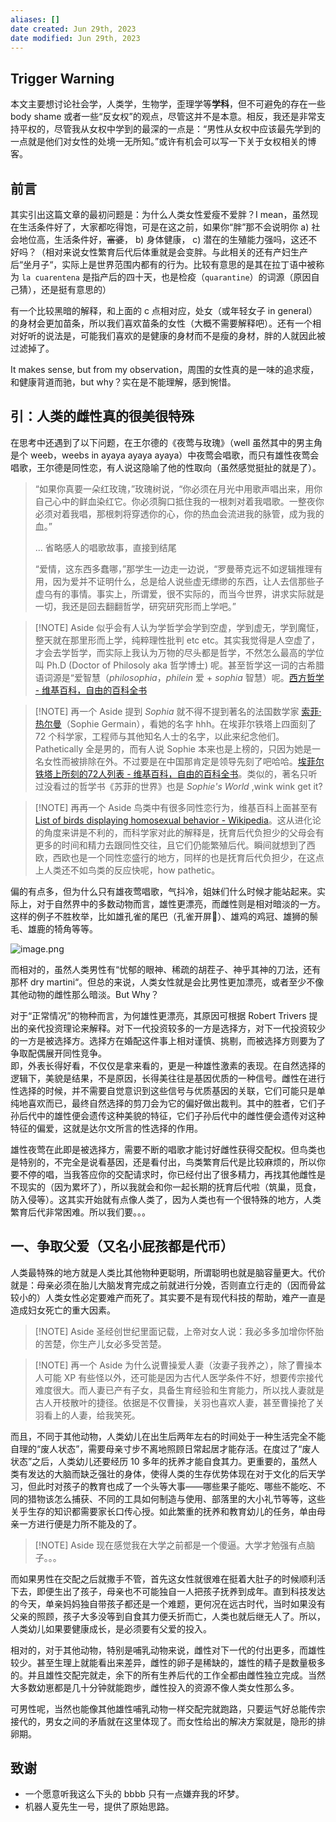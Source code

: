 ```yaml
---
aliases: []
date created: Jun 29th, 2023
date modified: Jun 29th, 2023
---
```


## Trigger Warning
本文主要想讨论社会学，人类学，生物学，歪理学等**学科**，但不可避免的存在一些 body shame 或者一些“反女权”的观点，尽管这并不是本意。相反，我还是非常支持平权的，尽管我从女权中学到的最深的一点是：“男性从女权中应该最先学到的一点就是他们对女性的处境一无所知。”或许有机会可以写一下关于女权相关的博客。

## 前言
其实引出这篇文章的最初问题是：为什么人类女性爱瘦不爱胖？I mean，虽然现在生活条件好了，大家都吃得饱，可是在这之前，如果你“胖”那不会说明你 a) 社会地位高，生活条件好，~~富婆~~， b) 身体健康， c) 潜在的生殖能力强吗，这还不好吗？（相对来说女性繁育后代后体重就是会变胖。与此相关的还有产妇生产后“坐月子“，实际上是世界范围内都有的行为。比较有意思的是其在拉丁语中被称为 `la cuarentena` 是指产后的四十天，也是检疫（`quarantine`）的词源（原因自己猜），还是挺有意思的）

有一个比较黑暗的解释，和上面的 c 点相对应，处女（或年轻女子 in general）的身材会更加苗条，所以我们喜欢苗条的女性（大概不需要解释吧）。还有一个相对好听的说法是，可能我们喜欢的是健康的身材而不是瘦的身材，胖的人就因此被过滤掉了。

It makes sense, but from my observation，周围的女性真的是一味的追求瘦，和健康背道而驰，but why？实在是不能理解，感到惋惜。

## 引：人类的雌性真的很美很特殊
在思考中还遇到了以下问题，在王尔德的《夜莺与玫瑰》（well 虽然其中的男主角是个 weeb，weebs in ayaya ayaya ayaya）中夜莺会唱歌，而只有雄性夜莺会唱歌，王尔德是同性恋，有人说这隐喻了他的性取向（虽然感觉挺扯的就是了）。

> “如果你真要一朵红玫瑰，”玫瑰树说，“你必须在月光中用歌声唱出来，用你自己心中的鲜血染红它。你必须胸口抵住我的一根刺对着我唱歌。一整夜你必须对着我唱，那根刺将穿透你的心，你的热血会流进我的脉管，成为我的血。”
> 
> ... 省略感人的唱歌故事，直接到结尾
> 
> “爱情，这东西多蠢哪，”那学生一边走一边说，“罗曼蒂克远不如逻辑推理有用，因为爱并不证明什么，总是给人说些虚无缥缈的东西，让人去信那些子虚乌有的事情。事实上，所谓爱，很不实际的，而当今世界，讲求实际就是一切，我还是回去翻翻哲学，研究研究形而上学吧。”

> [!NOTE] Aside
> 似乎会有人认为学哲学会学到空虚，学到虚无，学到魔怔，整天就在那里形而上学，纯粹理性批判 etc etc。其实我觉得是人空虚了，才会去学哲学，而实际上我认为万物的尽头都是哲学，不然怎么最高的学位叫 Ph.D (Doctor of Philosoly aka 哲学博士) 呢。甚至哲学这一词的古希腊语词源是“爱智慧（_philosophia_，_philein_ 爱 + _sophia_ 智慧）呢。[西方哲学 - 维基百科，自由的百科全书](https://zh.wikipedia.org/zh-hans/%E8%A5%BF%E6%96%B9%E5%93%B2%E5%AD%A6) 

> [!NOTE] 再一个 Aside
> 提到 *Sophia* 就不得不提到著名的法国数学家 [索菲·热尔曼](https://zh.wikipedia.org/wiki/%E7%B4%A2%E8%8F%B2%C2%B7%E7%86%B1%E7%88%BE%E6%9B%BC "索菲·热尔曼")（Sophie Germain），看她的名字 hhh。在埃菲尔铁塔上四面刻了 72 个科学家，工程师与其他知名人士的名字，以此来纪念他们。Pathetically 全是男的，而有人说 Sophie 本来也是上榜的，只因为她是一名女性而被排除在外。不过要是在中国那肯定是领导先刻了吧哈哈。[埃菲尔铁塔上所刻的72人列表 - 维基百科，自由的百科全书](https://zh.wikipedia.org/wiki/%E5%9F%83%E8%8F%B2%E5%B0%94%E9%93%81%E5%A1%94%E4%B8%8A%E6%89%80%E5%88%BB%E7%9A%8472%E4%BA%BA%E5%88%97%E8%A1%A8#%E5%A5%B3%E6%80%A7)。类似的，著名只听过没看过的哲学书《苏菲的世界》也是 *Sophie's World* ,wink wink get it?

> [!NOTE] 再再一个 Aside
> 鸟类中有很多同性恋行为，维基百科上面甚至有 [List of birds displaying homosexual behavior - Wikipedia](https://en.wikipedia.org/wiki/List_of_birds_displaying_homosexual_behavior)。这从进化论的角度来讲是不利的，而科学家对此的解释是，抚育后代负担少的父母会有更多的时间和精力去跟同性交往，且它们仍能繁殖后代。瞬间就想到了西欧，西欧也是一个同性恋盛行的地方，同样的也是抚育后代负担少，在这点上人类还不如鸟类的反应快呢，how pathetic。

偏的有点多，但为什么只有雄夜莺唱歌，气抖冷，姐妹们什么时候才能站起来。实际上，对于自然界中的多数动物而言，雄性更漂亮，而雌性则是相对暗淡的一方。这样的例子不胜枚举，比如雄孔雀的尾巴（孔雀开屏🦚）、雄鸡的鸡冠、雄狮的鬃毛、雄鹿的犄角等等。  

![image.png](https://img.ynchen.me/2023/06/8d85a0b2c04f3aa11750dae18a3c7878.webp)

而相对的，虽然人类男性有“忧郁的眼神、稀疏的胡茬子、神乎其神的刀法，还有那杯 dry martini“。但总的来说，人类女性就是会比男性更加漂亮，或者至少不像其他动物的雌性那么暗淡。But Why？

对于“正常情况”的物种而言，为何雄性更漂亮，其原因可根据 Robert Trivers 提出的亲代投资理论来解释。对下一代投资较多的一方是选择方，对下一代投资较少的一方是被选择方。选择方在婚配这件事上相对谨慎、挑剔，而被选择方则要为了争取配偶展开同性竞争。  
即，外表长得好看，不仅仅是拿来看的，更是一种雄性激素的表现。在自然选择的逻辑下，美貌是结果，不是原因，长得美往往是基因优质的一种信号。雌性在进行性选择的时候，并不需要自觉意识到这些信号与优质基因的关联，它们可能只是单纯地喜欢而已，最终自然选择的剪刀会为它的偏好做出裁判。其中的胜者，它们子孙后代中的雄性便会遗传这种美貌的特征，它们子孙后代中的雌性便会遗传对这种特征的偏爱，这就是达尔文所言的性选择的作用。

雄性夜莺在此即是被选择方，需要不断的唱歌才能讨好雌性获得交配权。但鸟类也是特别的，不完全是说看基因，还是看付出，鸟类繁育后代是比较麻烦的，所以你要不停的唱，当我答应你的交配请求时，你已经付出了很多精力，再找其他雌性是不现实的（因为累坏了），所以我就会和你一起长期的抚育后代啦（筑巢，觅食，防入侵等）。这其实开始就有点像人类了，因为人类也有一个很特殊的地方，人类繁育后代非常困难。所以我们要。。。

## 一、争取父爱（又名小屁孩都是代币）
人类最特殊的地方就是人类比其他物种更聪明，所谓聪明也就是脑容量更大。代价就是：母亲必须在胎儿大脑发育完成之前就进行分娩，否则直立行走的（因而骨盆较小的）人类女性必定要难产而死了。其实要不是有现代科技的帮助，难产一直是造成妇女死亡的重大因素。

> [!NOTE] Aside
> 圣经创世纪里面记载，上帝对女人说：我必多多加增你怀胎的苦楚，你生产儿女必多受苦楚。

> [!NOTE] 再一个 Aside
> 为什么说曹操爱人妻（汝妻子我养之），除了曹操本人可能 XP 有些怪以外，还可能是因为古代人医学条件不好，想要传宗接代难度很大。而人妻已产有子女，具备生育经验和生育能力，所以找人妻就是古人开枝散叶的捷径。依据是不仅曹操，关羽也喜欢人妻，甚至曹操抢了关羽看上的人妻，给我笑死。

而且，不同于其他动物，人类幼儿在出生后两年左右的时间处于一种生活完全不能自理的“废人状态”，需要母亲寸步不离地照顾日常起居才能存活。在度过了“废人状态”之后，人类幼儿还要经历 10 多年的抚养才能自食其力。更重要的，虽然人类有发达的大脑而缺乏强壮的身体，使得人类的生存优势体现在对于文化的后天学习，但此时对孩子的教育也成了一个头等大事——哪些果子能吃、哪些不能吃、不同的猎物该怎么捕获、不同的工具如何制造与使用、部落里的大小礼节等等，这些关乎生存的知识都需要家长口传心授。如此繁重的抚养和教育幼儿的任务，单由母亲一方进行便是力所不能及的了。

> [!NOTE] Aside
> 现在感觉我在大学之前都是一个傻逼。大学才勉强有点脑子。。。

而如果男性在交配之后就撒手不管，首先这女性就很难在挺着大肚子的时候顺利活下去，即便生出了孩子，母亲也不可能独自一人把孩子抚养到成年。直到科技发达的今天，单亲妈妈独自带孩子都还是一个难题，更何况在远古时代，当时如果没有父亲的照顾，孩子大多没等到自食其力便夭折而亡，人类也就后继无人了。所以，人类幼儿如果要健康成长，是必须要有父爱的投入。

相对的，对于其他动物，特别是哺乳动物来说，雌性对下一代的付出更多，而雄性较少。甚至生理上就能看出来差异，雌性的卵子是稀缺的，雄性的精子是数量极多的。并且雄性交配完就走，余下的所有生养后代的工作全都由雌性独立完成。当然大多数幼崽都是几十分钟就能跑步，雌性投入的资源不像人类女性那么多。

可男性呢，当然也能像其他雄性哺乳动物一样交配完就跑路，只要运气好总能传宗接代的，男女之间的矛盾就在这里体现了。而女性给出的解决方案就是，隐形的排卵期。



## 致谢
- 一个愿意听我这么下头的 bbbb 只有一点嫌弃我的坏梦。  
- 机器人夏先生一号，提供了原始思路。
